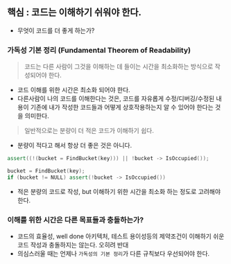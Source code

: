 ## 핵심 : 코드는 이해하기 쉬워야 한다.

- 무엇이 코드를 더 좋게 하는가?



### 가독성 기본 정리 (Fundamental Theorem of Readability)

> 코드는 다른 사람이 그것을 이해하는 데 들이는 시간을 최소화하는 방식으로 작성되어야 한다. 

- 코드 이해를 위한 시간은 최소화 되어야 한다.
- 다른사람이 나의 코드를 이해한다는 것은, 코드를 자유롭게 수정/디버깅/수정된 내용이 기존에 내가 작성한 코드들과 어떻게 상호작용하는지 알 수 있어야 한다는 것을 의미한다.



> 일반적으로는 분량이 더 적은 코드가 이해하기 쉽다.

- 분량이 적다고 해서 항상 더 좋은 것은 아니다.

```c++
assert((!(bucket = FindBucket(key))) || !bucket -> IsOccupied()); 
```

```c++
bucket = FindBucket(key);
if (bucket != NULL) assert(!bucket -> IsOccupied())
```

- 적은 분량의 코드로 작성, but 이해하기 위한 시간을 최소화 하는 정도로 고려해야 한다.



### 이해를 위한 시간은 다른 목표들과 충돌하는가?

- 코드의 효율성, well done 아키텍처, 테스트 용이성등의 제약조건이 이해하기 쉬운 코드 작성과 충돌하지는 않는다. 오히려 반대 
- 의심스러울 때는 언제나 `가독성의 기본 정리`가 다른 규칙보다 우선되어야 한다.



